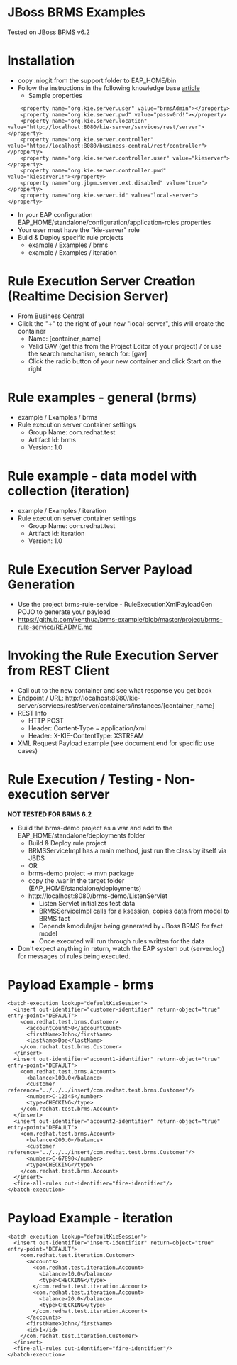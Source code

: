 JBoss BRMS Examples
===

Tested on JBoss BRMS v6.2

# Installation
* copy .niogit from the support folder to EAP_HOME/bin
* Follow the instructions in the following knowledge base [article](https://access.redhat.com/solutions/2106041)
  * Sample properties
```  
    <property name="org.kie.server.user" value="brmsAdmin"></property>
    <property name="org.kie.server.pwd" value="passw0rd!"></property>
    <property name="org.kie.server.location" value="http://localhost:8080/kie-server/services/rest/server"></property>
    <property name="org.kie.server.controller" value="http://localhost:8080/business-central/rest/controller"></property>
    <property name="org.kie.server.controller.user" value="kieserver"></property>
    <property name="org.kie.server.controller.pwd" value="kieserver1!"></property>
    <property name="org.jbpm.server.ext.disabled" value="true"></property>
    <property name="org.kie.server.id" value="local-server"></property>
```
* In your EAP configuration EAP_HOME/standalone/configuration/application-roles.properties
* Your user must have the "kie-server" role
* Build & Deploy specific rule projects
  * example / Examples / brms
  * example / Examples / iteration
  
# Rule Execution Server Creation (Realtime Decision Server) 
* From Business Central
* Click the "+" to the right of your new "local-server", this will create the container
  * Name: [container_name]
  * Valid GAV (get this from the Project Editor of your project) / or use the search mechanism, search for: [gav]
  * Click the radio button of your new container and click Start on the right

# Rule examples - general (brms)
* example / Examples / brms
* Rule execution server container settings
  * Group Name: com.redhat.test
  * Artifact Id: brms
  * Version: 1.0
  
# Rule example - data model with collection (iteration)
* example / Examples / iteration
* Rule execution server container settings
  * Group Name: com.redhat.test
  * Artifact Id: iteration
  * Version: 1.0

# Rule Execution Server Payload Generation
* Use the project brms-rule-service - RuleExecutionXmlPayloadGen POJO to generate your payload
* https://github.com/kenthua/brms-example/blob/master/project/brms-rule-service/README.md 

# Invoking the Rule Execution Server from REST Client
* Call out to the new container and see what response you get back
* Endpoint / URL: http://localhost:8080/kie-server/services/rest/server/containers/instances/[container_name]
* REST Info
  * HTTP POST
  * Header: Content-Type = application/xml
  * Header: X-KIE-ContentType: XSTREAM
* XML Request Payload example (see document end for specific use cases)
     
# Rule Execution / Testing - Non-execution server
**NOT TESTED FOR BRMS 6.2**
* Build the brms-demo project as a war and add to the EAP_HOME/standalone/deployments folder
  * Build & Deploy rule project
  * BRMSServiceImpl has a main method, just run the class by itself via JBDS
  *   OR
  * brms-demo project -> mvn package 
  * copy the .war in the target folder (EAP_HOME/standalone/deployments)
  * http://localhost:8080/brms-demo/ListenServlet
    * Listen Servlet initializes test data
    * BRMSServiceImpl calls for a ksession, copies data from model to BRMS fact
    * Depends kmodule/jar being generated by JBoss BRMS for fact model
    * Once executed will run through rules written for the data
* Don't expect anything in return, watch the EAP system out (server.log) for messages of rules being executed.


# Payload Example - brms

    <batch-execution lookup="defaultKieSession">
      <insert out-identifier="customer-identifier" return-object="true" entry-point="DEFAULT">
        <com.redhat.test.brms.Customer>
          <accountCount>0</accountCount>
          <firstName>John</firstName>
          <lastName>Doe</lastName>
        </com.redhat.test.brms.Customer>
      </insert>
      <insert out-identifier="account1-identifier" return-object="true" entry-point="DEFAULT">
        <com.redhat.test.brms.Account>
          <balance>100.0</balance>
          <customer reference="../../../insert/com.redhat.test.brms.Customer"/>
          <number>C-12345</number>
          <type>CHECKING</type>
        </com.redhat.test.brms.Account>
      </insert>
      <insert out-identifier="account2-identifier" return-object="true" entry-point="DEFAULT">
        <com.redhat.test.brms.Account>
          <balance>200.0</balance>
          <customer reference="../../../insert/com.redhat.test.brms.Customer"/>
          <number>C-67890</number>
          <type>CHECKING</type>
        </com.redhat.test.brms.Account>
      </insert>
      <fire-all-rules out-identifier="fire-identifier"/>
    </batch-execution>

# Payload Example - iteration

    <batch-execution lookup="defaultKieSession">
      <insert out-identifier="insert-identifier" return-object="true" entry-point="DEFAULT">
        <com.redhat.test.iteration.Customer>
          <accounts>
            <com.redhat.test.iteration.Account>
              <balance>10.0</balance>
              <type>CHECKING</type>
            </com.redhat.test.iteration.Account>
            <com.redhat.test.iteration.Account>
              <balance>20.0</balance>
              <type>CHECKING</type>
            </com.redhat.test.iteration.Account>
          </accounts>
          <firstName>John</firstName>
          <id>1</id>
        </com.redhat.test.iteration.Customer>
      </insert>
      <fire-all-rules out-identifier="fire-identifier"/>
    </batch-execution>




